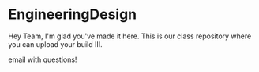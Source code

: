 # EngineeringDesign

Hey Team, I'm glad you've made it here. 
This is our class repository where you can upload your build III.

email with questions!

